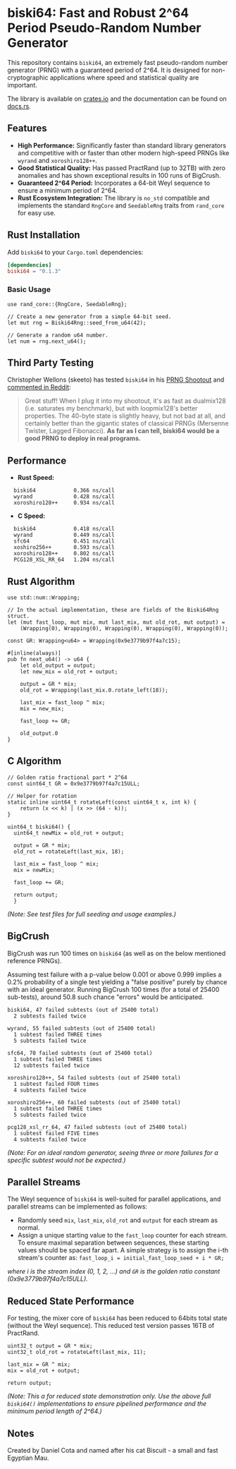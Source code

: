 # biski64: Fast and Robust 2^64 Period Pseudo-Random Number Generator

This repository contains `biski64`, an extremely fast pseudo-random number generator (PRNG) with a guaranteed period of 2^64. It is designed for non-cryptographic applications where speed and statistical quality are important.

The library is available on [crates.io](https://crates.io/crates/biski64) and the documentation can be found on [docs.rs](https://docs.rs/biski64).

## Features

* **High Performance:** Significantly faster than standard library generators and competitive with or faster than other modern high-speed PRNGs like `wyrand` and `xoroshiro128++`.
* **Good Statistical Quality:** Has passed PractRand (up to 32TB) with zero anomalies and has shown exceptional results in 100 runs of BigCrush.
* **Guaranteed 2^64 Period:** Incorporates a 64-bit Weyl sequence to ensure a minimum period of 2^64.
* **Rust Ecosystem Integration:** The library is `no_std` compatible and implements the standard `RngCore` and `SeedableRng` traits from `rand_core` for easy use.

## Rust Installation

Add `biski64` to your `Cargo.toml` dependencies:

```toml
[dependencies]
biski64 = "0.1.3"
```

### Basic Usage

```use biski64::Biski64Rng;
use rand_core::{RngCore, SeedableRng};

// Create a new generator from a simple 64-bit seed.
let mut rng = Biski64Rng::seed_from_u64(42);

// Generate a random u64 number.
let num = rng.next_u64();
```

## Third Party Testing

Christopher Wellons (skeeto) has tested `biski64` in his [PRNG Shootout](https://github.com/skeeto/prng64-shootout/commit/b018d283) and [commented in Reddit](https://www.reddit.com/r/C_Programming/comments/1kvhgmh/comment/muc3uvb/?context=3):

>Great stuff! When I plug it into my shootout, it's as fast as dualmix128 (i.e. saturates my benchmark), but with loopmix128's better properties. The 40-byte state is slightly heavy, but not bad at all, and certainly better than the gigantic states of classical PRNGs (Mersenne Twister, Lagged Fibonacci). **As far as I can tell, biski64 would be a good PRNG to deploy in real programs.**


## Performance

* **Rust Speed:**
```
  biski64            0.366 ns/call
  wyrand             0.428 ns/call
  xoroshiro128++     0.934 ns/call
```

* **C Speed:**
```
  biski64            0.418 ns/call
  wyrand             0.449 ns/call
  sfc64              0.451 ns/call
  xoshiro256++       0.593 ns/call
  xoroshiro128++     0.802 ns/call
  PCG128_XSL_RR_64   1.204 ns/call
```

## Rust Algorithm

```
use std::num::Wrapping;

// In the actual implementation, these are fields of the Biski64Rng struct.
let (mut fast_loop, mut mix, mut last_mix, mut old_rot, mut output) = 
    (Wrapping(0), Wrapping(0), Wrapping(0), Wrapping(0), Wrapping(0));

const GR: Wrapping<u64> = Wrapping(0x9e3779b97f4a7c15);

#[inline(always)]
pub fn next_u64() -> u64 {
    let old_output = output;
    let new_mix = old_rot + output;

    output = GR * mix;
    old_rot = Wrapping(last_mix.0.rotate_left(18));

    last_mix = fast_loop ^ mix;
    mix = new_mix;

    fast_loop += GR;

    old_output.0
}
```


## C Algorithm

```
// Golden ratio fractional part * 2^64
const uint64_t GR = 0x9e3779b97f4a7c15ULL;

// Helper for rotation
static inline uint64_t rotateLeft(const uint64_t x, int k) {
    return (x << k) | (x >> (64 - k));
}

uint64_t biski64() {
  uint64_t newMix = old_rot + output;

  output = GR * mix;
  old_rot = rotateLeft(last_mix, 18);

  last_mix = fast_loop ^ mix; 
  mix = newMix;

  fast_loop += GR;

  return output;
  }
```
*(Note: See test files for full seeding and usage examples.)*


## BigCrush

BigCrush was run 100 times on `biski64` (as well as on the below mentioned reference PRNGs).

Assuming test failure with a p-value below 0.001 or above 0.999 implies a 0.2% probability of a single test yielding a "false positive" purely by chance with an ideal generator. Running BigCrush 100 times (for a total of 25400 sub-tests), around 50.8 such chance "errors" would be anticipated.

```
biski64, 47 failed subtests (out of 25400 total)
  2 subtests failed twice

wyrand, 55 failed subtests (out of 25400 total)
  1 subtest failed THREE times
  5 subtests failed twice

sfc64, 70 failed subtests (out of 25400 total)
  1 subtest failed THREE times
  12 subtests failed twice

xoroshiro128++, 54 failed subtests (out of 25400 total)
  1 subtest failed FOUR times
  4 subtests failed twice

xoroshiro256++, 60 failed subtests (out of 25400 total)
  1 subtest failed THREE times
  5 subtests failed twice

pcg128_xsl_rr_64, 47 failed subtests (out of 25400 total)
  1 subtest failed FIVE times
  4 subtests failed twice
```
*(Note: For an ideal random generator, seeing three or more failures for a specific subtest would not be expected.)*




## Parallel Streams

The Weyl sequence of `biski64` is well-suited for parallel applications, and parallel streams can be implemented as follows:
* Randomly seed `mix`, `last_mix`, `old_rot` and `output` for each stream as normal.
* Assign a unique starting value to the `fast_loop` counter for each stream. To ensure maximal separation between sequences, these starting values should be spaced far apart. A simple strategy is to assign the i-th stream's counter as:
```fast_loop_i = initial_fast_loop_seed + i * GR;```

*where i is the stream index (0, 1, 2, ...) and `GR` is the golden ratio constant (0x9e3779b97f4a7c15ULL).*


## Reduced State Performance

For testing, the mixer core of `biski64` has been reduced to 64bits total state (without the Weyl sequence).  This reduced test version passes 16TB of PractRand.

```
uint32_t output = GR * mix;
uint32_t old_rot = rotateLeft(last_mix, 11);

last_mix = GR ^ mix;
mix = old_rot + output;

return output;
```

*(Note: This a for reduced state demonstration only. Use the above full `biski64()` implementations to ensure pipelined performance and the minimum period length of 2^64.)*



## Notes
Created by Daniel Cota and named after his cat Biscuit - a small and fast Egyptian Mau.
